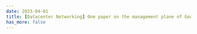 ```yaml
---
date: 2023-04-01
title: [Datacenter Networking] One paper on the management plane of Google's datacenter networking architecture is accepted by USENIX ATC 2023. This work features years of deployment and operational experiences at Google!
has_more: false
---
```

